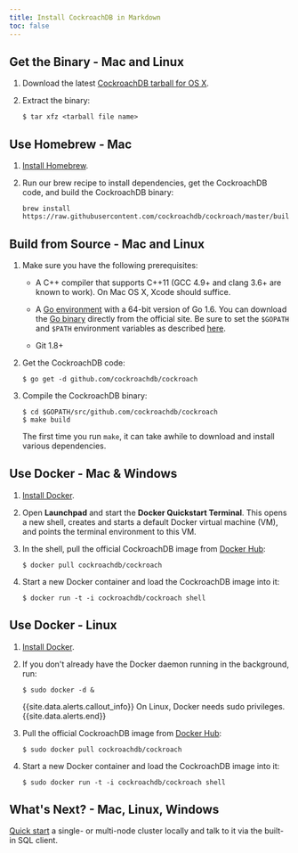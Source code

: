 ```yaml
---
title: Install CockroachDB in Markdown
toc: false
---
```


## Get the Binary - Mac and Linux

<!-- For Linux, just change the download link in step 1 to  https://binaries.cockroachdb.com/cockroach.linux-amd64.tgz -->

1. Download the latest [CockroachDB tarball for OS X](https://binaries.cockroachdb.com/cockroach.darwin-10.9-amd64.tgz).  

2. Extract the binary:
   
   ~~~ shell
   $ tar xfz <tarball file name>
   ~~~ 

## Use Homebrew - Mac

1. [Install Homebrew](http://brew.sh/).

2. Run our brew recipe to install dependencies, get the CockroachDB code, and build the CockroachDB binary:

   ~~~ shell
   brew install https://raw.githubusercontent.com/cockroachdb/cockroach/master/build/cockroach.rb
   ~~~

## Build from Source - Mac and Linux

<!-- For Linux, just remove "On Mac OS X..." from the first bullet. -->

1. Make sure you have the following prerequisites:

   - A C++ compiler that supports C++11 (GCC 4.9+ and clang 3.6+ are known to work). On Mac OS X, Xcode should suffice. 

   - A [Go environment](http://golang.org/doc/code.html) with a 64-bit version of Go 1.6. You can download the [Go binary](https://golang.org/dl/) directly from the official site. Be sure to set the `$GOPATH` and `$PATH` environment variables as described [here](https://golang.org/doc/code.html#GOPATH). 

    - Git 1.8+ 

2. Get the CockroachDB code:

   ~~~ shell
   $ go get -d github.com/cockroachdb/cockroach
   ~~~

3. Compile the CockroachDB binary:

   ~~~ shell
   $ cd $GOPATH/src/github.com/cockroachdb/cockroach
   $ make build
   ~~~

    The first time you run `make`, it can take awhile to download and install various dependencies.

## Use Docker - Mac & Windows

<!-- For Windows, change link in step 1 to https://docs.docker.com/engine/installation/windows/ and remove "Open Launchpad and" from step 2. -->

1. [Install Docker](https://docs.docker.com/mac/step_one/).   

2. Open **Launchpad** and start the **Docker Quickstart Terminal**. This opens a new shell, creates and starts a default Docker virtual machine (VM), and points the terminal environment to this VM. 

3. In the shell, pull the official CockroachDB image from [Docker Hub](https://hub.docker.com/r/cockroachdb/cockroach/):

   ~~~ shell
   $ docker pull cockroachdb/cockroach
   ~~~

4. Start a new Docker container and load the CockroachDB image into it:

   ~~~ shell
   $ docker run -t -i cockroachdb/cockroach shell
   ~~~ 

## Use Docker - Linux

1. [Install Docker](https://docs.docker.com/engine/installation/linux/ubuntulinux/).   

2. If you don't already have the Docker daemon running in the background, run:

   ~~~ shell
   $ sudo docker -d &
   ~~~

   {{site.data.alerts.callout_info}} On Linux, Docker needs sudo privileges.{{site.data.alerts.end}}

3. Pull the official CockroachDB image from [Docker Hub](https://hub.docker.com/r/cockroachdb/cockroach/):

   ~~~ shell
   $ sudo docker pull cockroachdb/cockroach
   ~~~

4. Start a new Docker container and load the CockroachDB image into it:

   ~~~ shell
   $ sudo docker run -t -i cockroachdb/cockroach shell
   ~~~ 

## What's Next? - Mac, Linux, Windows

[Quick start](start-a-local-cluster.html) a single- or multi-node cluster locally and talk to it via the built-in SQL client.